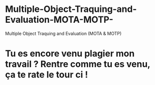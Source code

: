 # Multiple-Object-Traquing-and-Evaluation-MOTA-MOTP-
Multiple Object Traquing and Evaluation (MOTA &amp; MOTP)

# Tu es encore venu plagier mon travail ? Rentre comme tu es venu, ça te rate le tour ci !
